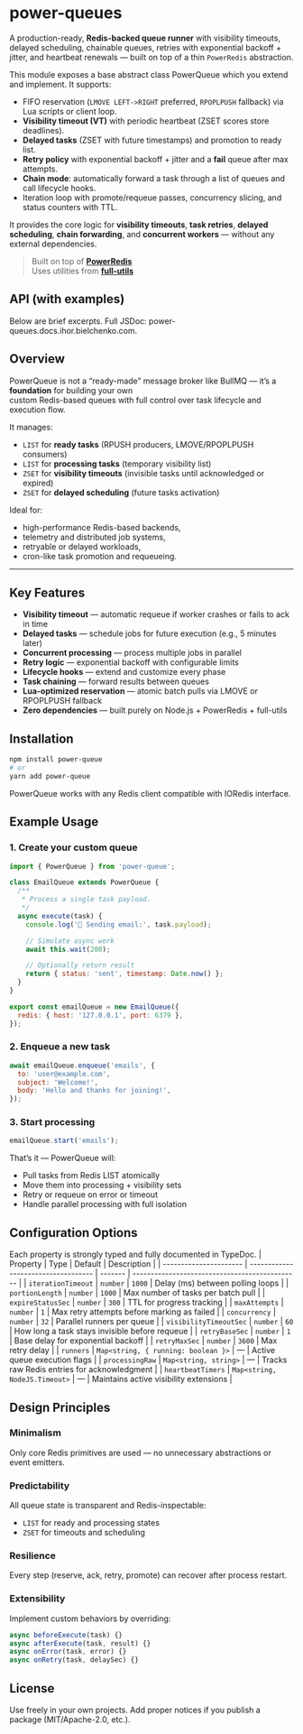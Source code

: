 # power-queues
A production-ready, **Redis-backed queue runner** with visibility timeouts, delayed scheduling, chainable queues, retries with exponential backoff + jitter, and heartbeat renewals — built on top of a thin ```PowerRedis``` abstraction.

This module exposes a base abstract class PowerQueue which you extend and implement. It supports:

- FIFO reservation (`LMOVE LEFT->RIGHT` preferred, `RPOPLPUSH` fallback) via Lua scripts or client loop.
- **Visibility timeout (VT)** with periodic heartbeat (ZSET scores store deadlines).
- **Delayed tasks** (ZSET with future timestamps) and promotion to ready list.
- **Retry policy** with exponential backoff + jitter and a **fail** queue after max attempts.
- **Chain mode**: automatically forward a task through a list of queues and call lifecycle hooks.
- Iteration loop with promote/requeue passes, concurrency slicing, and status counters with TTL.

It provides the core logic for **visibility timeouts**, **task retries**, **delayed scheduling**, **chain forwarding**, and **concurrent workers** — without any external dependencies.

> Built on top of [**PowerRedis**](https://github.com/ihor-bielchenko/power-redis)  
> Uses utilities from [**full-utils**](https://github.com/ihor-bielchenko/full-utils)

## API (with examples)
Below are brief excerpts. Full JSDoc: power-queues.docs.ihor.bielchenko.com.

## Overview

PowerQueue is not a “ready-made” message broker like BullMQ — it’s a **foundation** for building your own  
custom Redis-based queues with full control over task lifecycle and execution flow.

It manages:

- `LIST` for **ready tasks** (RPUSH producers, LMOVE/RPOPLPUSH consumers)
- `LIST` for **processing tasks** (temporary visibility list)
- `ZSET` for **visibility timeouts** (invisible tasks until acknowledged or expired)
- `ZSET` for **delayed scheduling** (future tasks activation)

Ideal for:
- high-performance Redis-based backends,
- telemetry and distributed job systems,
- retryable or delayed workloads,
- cron-like task promotion and requeueing.


---

## Key Features

- **Visibility timeout** — automatic requeue if worker crashes or fails to ack in time  
- **Delayed tasks** — schedule jobs for future execution (e.g., 5 minutes later)  
- **Concurrent processing** — process multiple jobs in parallel  
- **Retry logic** — exponential backoff with configurable limits  
- **Lifecycle hooks** — extend and customize every phase  
- **Task chaining** — forward results between queues  
- **Lua-optimized reservation** — atomic batch pulls via LMOVE or RPOPLPUSH fallback  
- **Zero dependencies** — built purely on Node.js + PowerRedis + full-utils

## Installation

```bash
npm install power-queue
# or
yarn add power-queue
```
PowerQueue works with any Redis client compatible with IORedis interface.

## Example Usage
### 1. Create your custom queue
```javascript
import { PowerQueue } from 'power-queue';

class EmailQueue extends PowerQueue {
  /**
   * Process a single task payload.
   */
  async execute(task) {
    console.log('📨 Sending email:', task.payload);

    // Simulate async work
    await this.wait(200);

    // Optionally return result
    return { status: 'sent', timestamp: Date.now() };
  }
}

export const emailQueue = new EmailQueue({
  redis: { host: '127.0.0.1', port: 6379 },
});

```
### 2. Enqueue a new task
```javascript
await emailQueue.enqueue('emails', {
  to: 'user@example.com',
  subject: 'Welcome!',
  body: 'Hello and thanks for joining!',
});

```
### 3. Start processing
```javascript
emailQueue.start('emails');

```
That’s it — PowerQueue will:
- Pull tasks from Redis LIST atomically
- Move them into processing + visibility sets
- Retry or requeue on error or timeout
- Handle parallel processing with full isolation

## Configuration Options
Each property is strongly typed and fully documented in TypeDoc.
| Property               | Type                                | Default | Description                                    |
| ---------------------- | ----------------------------------- | ------- | ---------------------------------------------- |
| `iterationTimeout`     | `number`                            | `1000`  | Delay (ms) between polling loops               |
| `portionLength`        | `number`                            | `1000`  | Max number of tasks per batch pull             |
| `expireStatusSec`      | `number`                            | `300`   | TTL for progress tracking                      |
| `maxAttempts`          | `number`                            | `1`     | Max retry attempts before marking as failed    |
| `concurrency`          | `number`                            | `32`    | Parallel runners per queue                     |
| `visibilityTimeoutSec` | `number`                            | `60`    | How long a task stays invisible before requeue |
| `retryBaseSec`         | `number`                            | `1`     | Base delay for exponential backoff             |
| `retryMaxSec`          | `number`                            | `3600`  | Max retry delay                                |
| `runners`              | `Map<string, { running: boolean }>` | —       | Active queue execution flags                   |
| `processingRaw`        | `Map<string, string>`               | —       | Tracks raw Redis entries for acknowledgment    |
| `heartbeatTimers`      | `Map<string, NodeJS.Timeout>`       | —       | Maintains active visibility extensions         |


## Design Principles
### Minimalism
Only core Redis primitives are used — no unnecessary abstractions or event emitters.

### Predictability
All queue state is transparent and Redis-inspectable:
- ```LIST``` for ready and processing states
- ```ZSET``` for timeouts and scheduling

### Resilience
Every step (reserve, ack, retry, promote) can recover after process restart.

### Extensibility
Implement custom behaviors by overriding:
```javascript
async beforeExecute(task) {}
async afterExecute(task, result) {}
async onError(task, error) {}
async onRetry(task, delaySec) {}
```

## License
Use freely in your own projects. Add proper notices if you publish a package (MIT/Apache-2.0, etc.).